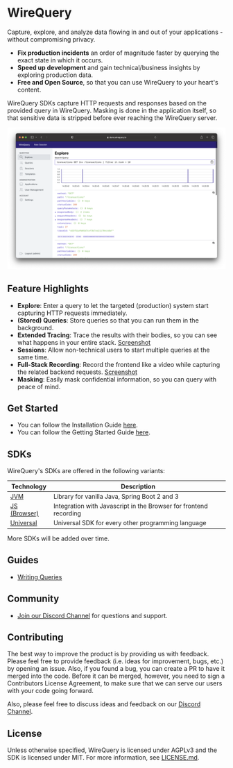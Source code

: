 # WireQuery

Capture, explore, and analyze data flowing in and out of your applications - without compromising privacy.

- **Fix production incidents** an order of magnitude faster by querying the exact state
  in which it occurs.
- **Speed up development** and gain technical/business insights by exploring production data.
- **Free and Open Source**, so that you can use WireQuery to your heart's content.

WireQuery SDKs capture HTTP requests and responses based on the provided query in WireQuery. Masking is done in the
application itself, so that sensitive data is stripped before ever reaching the WireQuery server.

![Screenshot](screenshot_1.png)

## Feature Highlights

- **Explore**: Enter a query to let the targeted (production) system start capturing HTTP requests immediately.
- **(Stored) Queries**: Store queries so that you can run them in the background.
- **Extended Tracing**: Trace the results with their bodies, so you can see what happens in your entire stack. [Screenshot](screenshot_3.png)
- **Sessions**: Allow non-technical users to start multiple queries at the same time.
- **Full-Stack Recording**: Record the frontend like a video while capturing the related backend requests. [Screenshot](screenshot_2.png)
- **Masking**: Easily mask confidential information, so you can query with peace of mind.
 
## Get Started

- You can follow the Installation Guide [here](docs/installation.md).
- You can follow the Getting Started Guide [here](docs/getting-started.md).

## SDKs

WireQuery's SDKs are offered in the following variants:

| Technology                  | Description                                                       |
|-----------------------------|-------------------------------------------------------------------|
| [JVM](/sdk/jvm)             | Library for vanilla Java, Spring Boot 2 and 3                     |
| [JS (Browser)](/sdk/js)     | Integration with Javascript in the Browser for frontend recording |
| [Universal](/sdk/universal) | Universal SDK for every other programming language                |                                                    |

More SDKs will be added over time.

## Guides

- [Writing Queries](/docs/writing-queries.md)

## Community

- [Join our Discord Channel](https://discord.gg/BfaMCtkZe2) for questions and support.

## Contributing

The best way to improve the product is by providing us with feedback. Please feel free to provide feedback (i.e. ideas
for improvement, bugs, etc.) by opening an issue. Also, if you found a bug, you can create a PR to have it merged into
the code. Before it can be merged, however, you need to sign a Contributors License Agreement, to make sure that we can
serve our users with your code going forward.

Also, please feel free to discuss ideas and feedback on our [Discord Channel](https://discord.gg/BfaMCtkZe2).

## License

Unless otherwise specified, WireQuery is licensed under AGPLv3 and the SDK is licensed under MIT. For more information,
see [LICENSE.md](LICENSE.md).

